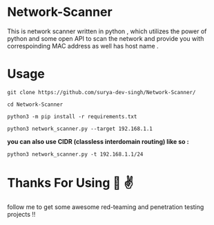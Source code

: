 # Network-Scanner
This is network scanner written in python , which utilizes the power of python and some open API to scan the network and provide you with correspoinding MAC address as well has host name .

# Usage

`git clone https://github.com/surya-dev-singh/Network-Scanner/`

`cd Network-Scanner`

`python3 -m pip install -r requirements.txt`

`python3 network_scanner.py --target 192.168.1.1`

**you can also use CIDR (classless interdomain routing) like so :** 

`python3 network_scanner.py -t 192.168.1.1/24`

# Thanks For Using  🙌 ✌️ 
follow me to get some awesome red-teaming and penetration testing projects !!
